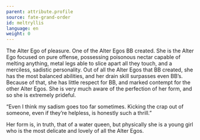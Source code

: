 ```yaml
---
parent: attribute.profile
source: fate-grand-order
id: meltryllis
language: en
weight: 0
---
```


The Alter Ego of pleasure.
One of the Alter Egos BB created.
She is the Alter Ego focused on pure offense, possessing poisonous nectar capable of melting anything, metal legs able to slice apart all they touch, and a merciless, sadistic personality.
Out of all the Alter Egos that BB created, she has the most balanced abilities, and her drain skill surpasses even BB’s. Because of that, she has little respect for BB, and marked contempt for the other Alter Egos. She is very much aware of the perfection of her form, and so she is extremely prideful.

“Even I think my sadism goes too far sometimes. Kicking the crap out of someone, even if they’re helpless, is honestly such a thrill.”

Her form is, in truth, that of a water queen, but physically she is a young girl who is the most delicate and lovely of all the Alter Egos.
